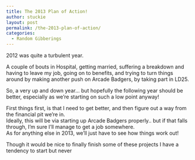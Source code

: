 ```yaml
---
title: The 2013 Plan of Action!
author: stuckie
layout: post
permalink: /the-2013-plan-of-action/
categories:
  - Random Gibberings
---
```

2012 was quite a turbulent year.

A couple of bouts in Hospital, getting married, suffering a breakdown and having to leave my job, going on to benefits, and trying to turn things around by making another push on Arcade Badgers, by taking part in LD25.

So, a very up and down year&#8230; but hopefully the following year should be better, especially as we&#8217;re starting on such a low point anyway!

First things first, is that I need to get better, and then figure out a way from the financial pit we&#8217;re in.  
Ideally, this will be via starting up Arcade Badgers properly.. but if that falls through, I&#8217;m sure I&#8217;ll manage to get a job somewhere.  
As for anything else in 2013, we&#8217;ll just have to see how things work out!

Though it would be nice to finally finish some of these projects I have a tendency to start but never